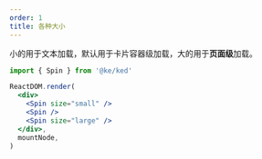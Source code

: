 ```yaml
---
order: 1
title: 各种大小
---
```


小的用于文本加载，默认用于卡片容器级加载，大的用于**页面级**加载。

```jsx
import { Spin } from '@ke/ked'

ReactDOM.render(
  <div>
    <Spin size="small" />
    <Spin />
    <Spin size="large" />
  </div>,
  mountNode,
)
```

<style>
.ked-spin {
  margin-right: 16px;
}
</style>
